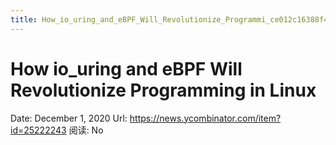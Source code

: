 ```yaml
---
title: How_io_uring_and_eBPF_Will_Revolutionize_Programmi_ce012c16388f43d0bcb69eb8d9e92045
---
```


# How io_uring and eBPF Will Revolutionize Programming in Linux

Date: December 1, 2020
Url: https://news.ycombinator.com/item?id=25222243
阅读: No